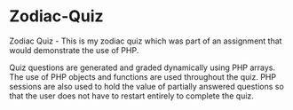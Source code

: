 # Zodiac-Quiz
Zodiac Quiz - 
This is my zodiac quiz which was part of an assignment that would demonstrate the use of PHP.

Quiz questions are generated and graded dynamically using PHP arrays. The use of PHP objects and functions are used throughout the quiz. PHP sessions are also used to hold the value of partially answered questions so that the user does not have to restart entirely to complete the quiz.
